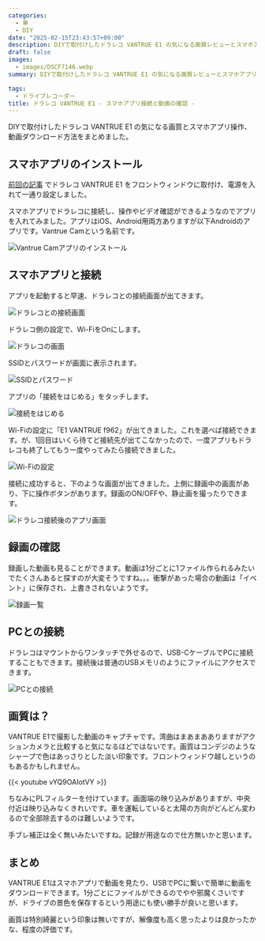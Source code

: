 ```yaml
---
categories:
  - 車
  - DIY
date: "2025-02-15T23:43:57+09:00"
description: DIYで取付けしたドラレコ VANTRUE E1 の気になる画質レビューとスマホアプリ操作、動画ダウンロード方法をまとめました。
draft: false
images:
  - images/DSCF7146.webp
summary: DIYで取付けしたドラレコ VANTRUE E1 の気になる画質レビューとスマホアプリ操作、動画ダウンロード方法をまとめました。

tags:
  - ドライブレコーダー
title: ドラレコ VANTRUE E1 - スマホアプリ接続と動画の確認 -
---
```


DIYで取付けしたドラレコ VANTRUE E1
の気になる画質とスマホアプリ操作、動画ダウンロード方法をまとめました。

## スマホアプリのインストール

[前回の記事](/others/vantrue-e1-1)
でドラレコ VANTRUE E1
をフロントウィンドウに取付け、電源を入れて一通り設定しました。

スマホアプリでドラレコに接続し、操作やビデオ確認ができるようなのでアプリを入れてみました。アプリはiOS、Android用両方ありますが以下Androidのアプリです。Vantrue
Camという名前です。

![Vantrue
Camアプリのインストール](./images/28-097_com.android.vending.jpg)

## スマホアプリと接続

アプリを起動すると早速、ドラレコとの接続画面が出てきます。

![ドラレコとの接続画面](./images/06_com.sanjiang.vantruecam.jpg)

ドラレコ側の設定で、Wi-FiをOnにします。

![ドラレコの画面](./images/IMG_20221119_133738.jpg)

SSIDとパスワードが画面に表示されます。

![SSIDとパスワード](./images/IMG_20221119_134128.jpg)

アプリの「接続をはじめる」をタッチします。

![接続をはじめる](./images/90_com.sanjiang.vantruecam.jpg)

Wi-Fiの設定に「E1 VANTRUE
f962」が出てきました。これを選べば接続できます。が、1回目はいくら待てど接続先が出てこなかったので、一度アプリもドラレコも終了してもう一度やってみたら接続できました。

![Wi-Fiの設定](./images/4-723_com.android.settings.jpg)

接続に成功すると、下のような画面が出てきました。上側に録画中の画面があり、下に操作ボタンがあります。録画のON/OFFや、静止画を撮ったりできます。

![ドラレコ接続後のアプリ画面](./images/86_com.sanjiang.vantruecam.jpg)

## 録画の確認

録画した動画も見ることができます。動画は1分ごとに1ファイル作られるみたいでたくさんあると探すのが大変そうですね。。。衝撃があった場合の動画は「イベント」に保存され、上書きされないようです。

![録画一覧](./images/74_com.sanjiang.vantruecam.jpg)

## PCとの接続

ドラレコはマウントからワンタッチで外せるので、USB-CケーブルでPCに接続することもできます。接続後は普通のUSBメモリのようにファイルにアクセスできます。

![PCとの接続](./images/DSCF7146.webp)

## 画質は？

VANTRUE
E1で撮影した動画のキャプチャです。湾曲はまあまあありますがアクションカメラと比較すると気になるほどではないです。画質はコンデジのようなシャープで色はあっさりとした淡い印象です。フロントウィンドウ越しというのもあるかもしれません。

{{< youtube vYQ9OAIotVY >}}

ちなみにPLフィルターを付けています。画面端の映り込みがありますが、中央付近は映り込みなくきれいです。車を運転していると太陽の方向がどんどん変わるので全部除去するのは難しいようです。

手ブレ補正は全く無いみたいですね。記録が用途なので仕方無いかと思います。

## まとめ

VANTRUE
E1はスマホアプリで動画を見たり、USBでPCに繋いで簡単に動画をダウンロードできます。1分ごとにファイルができるのでやや邪魔くさいですが、ドライブの景色を保存するという用途にも使い勝手が良いと思います。

画質は特別綺麗という印象は無いですが、解像度も高く思ったよりは良かったかな、程度の評価です。
